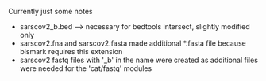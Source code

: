 Currently just some notes

* sarscov2_b.bed --> necessary for bedtools intersect, slightly modified only
* sarscov2.fna and sarscov2.fasta made additional *.fasta file because bismark requires this extension
* sarscov2 fastq files with '_b' in the name were created as additional files were needed for the 'cat/fastq' modules
